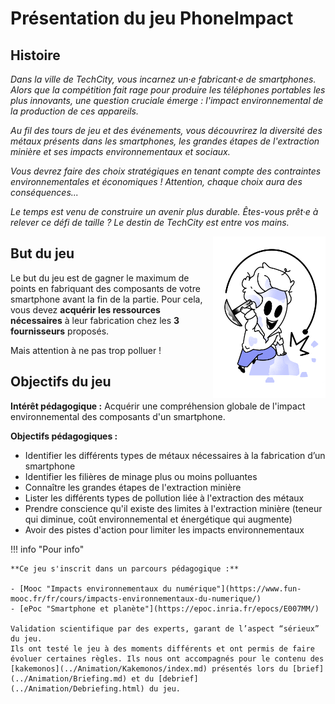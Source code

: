 # Présentation du jeu PhoneImpact

## Histoire

*Dans la ville de TechCity, vous incarnez un·e fabricant·e de smartphones. Alors que la compétition fait rage pour produire les téléphones portables les plus innovants, une question cruciale émerge : l'impact environnemental de la production de ces appareils.*

*Au fil des tours de jeu et des événements, vous découvrirez la diversité des métaux présents dans les smartphones, les grandes étapes de l'extraction minière et ses impacts environnementaux et sociaux.*

*Vous devrez faire des choix stratégiques en tenant compte des contraintes environnementales et économiques ! Attention, chaque choix aura des conséquences...*

*Le temps est venu de construire un avenir plus durable. Êtes-vous prêt·e à relever ce défi de taille ? Le destin de TechCity est entre vos mains.*
  
<img alt="Equipe.png" src="../img/Equipe.png" width="180" align="right" />  

## But du jeu

Le but du jeu est de gagner le maximum de points en fabriquant des composants de votre smartphone avant la fin de la partie. Pour cela, vous devez **acquérir les ressources nécessaires** à leur fabrication chez les **3 fournisseurs** proposés.

Mais attention à ne pas trop polluer !


## Objectifs du jeu

**Intérêt pédagogique :** Acquérir une compréhension globale de l'impact environnemental des composants d'un smartphone.

**Objectifs pédagogiques :**

- Identifier les différents types de métaux nécessaires à la fabrication d’un smartphone
- Identifier les filières de minage plus ou moins polluantes
- Connaître les grandes étapes de l'extraction minière
- Lister les différents types de pollution liée à l'extraction des métaux
- Prendre conscience qu'il existe des limites à l'extraction minière (teneur qui diminue, coût environnemental et énergétique qui augmente)
- Avoir des pistes d'action pour limiter les impacts environnementaux

!!! info "Pour info"

    **Ce jeu s'inscrit dans un parcours pédagogique :**  
  
    - [Mooc "Impacts environnementaux du numérique"](https://www.fun-mooc.fr/fr/cours/impacts-environnementaux-du-numerique/)  
    - [ePoc "Smartphone et planète"](https://epoc.inria.fr/epocs/E007MM/)  
      
    Validation scientifique par des experts, garant de l’aspect “sérieux” du jeu.  
    Ils ont testé le jeu à des moments différents et ont permis de faire évoluer certaines règles. Ils nous ont accompagnés pour le contenu des [kakemonos](../Animation/Kakemonos/index.md) présentés lors du [brief](../Animation/Briefing.md) et du [debrief](../Animation/Debriefing.html) du jeu.